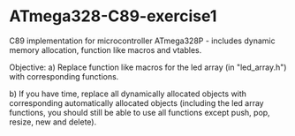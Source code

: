 # ATmega328-C89-exercise1
C89 implementation for microcontroller ATmega328P - includes dynamic memory allocation, function like macros and vtables.

Objective:
a) Replace function like macros for the led array (in "led_array.h") with corresponding functions.

b) If you have time, replace all dynamically allocated objects with corresponding automatically allocated objects 
(including the led array functions, you should still be able to use all functions except push, pop, resize, new and delete).
